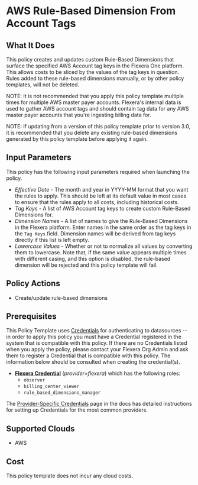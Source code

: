 # AWS Rule-Based Dimension From Account Tags

## What It Does

This policy creates and updates custom Rule-Based Dimensions that surface the specified AWS Account tag keys in the Flexera One platform. This allows costs to be sliced by the values of the tag keys in question. Rules added to these rule-based dimensions manually, or by other policy templates, will not be deleted.

NOTE: It is not recommended that you apply this policy template multiple times for multiple AWS master payer accounts. Flexera's internal data is used to gather AWS account tags and should contain tag data for any AWS master payer accounts that you're ingesting billing data for.

NOTE: If updating from a version of this policy template prior to version 3.0, it is recommended that you delete any existing rule-based dimensions generated by this policy template before applying it again.

## Input Parameters

This policy has the following input parameters required when launching the policy.

- *Effective Date* - The month and year in YYYY-MM format that you want the rules to apply. This should be left at its default value in most cases to ensure that the rules apply to all costs, including historical costs.
- *Tag Keys* - A list of AWS Account tag keys to create custom Rule-Based Dimensions for.
- *Dimension Names* - A list of names to give the Rule-Based Dimensions in the Flexera platform. Enter names in the same order as the tag keys in the `Tag Keys` field. Dimension names will be derived from tag keys directly if this list is left empty.
- *Lowercase Values* - Whether or not to normalize all values by converting them to lowercase. Note that, if the same value appears multiple times with different casing, and this option is disabled, the rule-based dimension will be rejected and this policy template will fail.

## Policy Actions

- Create/update rule-based dimensions

## Prerequisites

This Policy Template uses [Credentials](https://docs.flexera.com/flexera/EN/Automation/ManagingCredentialsExternal.htm) for authenticating to datasources -- in order to apply this policy you must have a Credential registered in the system that is compatible with this policy. If there are no Credentials listed when you apply the policy, please contact your Flexera Org Admin and ask them to register a Credential that is compatible with this policy. The information below should be consulted when creating the credential(s).

- [**Flexera Credential**](https://docs.flexera.com/flexera/EN/Automation/ProviderCredentials.htm) (*provider=flexera*) which has the following roles:
  - `observer`
  - `billing_center_viewer`
  - `rule_based_dimensions_manager`

The [Provider-Specific Credentials](https://docs.flexera.com/flexera/EN/Automation/ProviderCredentials.htm) page in the docs has detailed instructions for setting up Credentials for the most common providers.

## Supported Clouds

- AWS

## Cost

This policy template does not incur any cloud costs.
